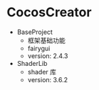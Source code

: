 # CocosCreator

- BaseProject
  - 框架基础功能
  - fairygui
  - version: 2.4.3
- ShaderLib
  - shader 库
  - version: 3.6.2
